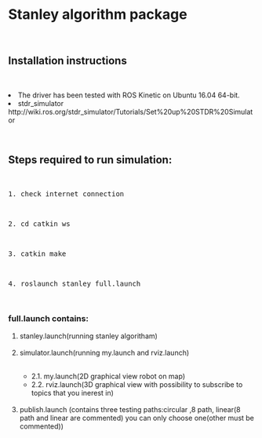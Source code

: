 <h1>Stanley algorithm package</h1>
<br>
<h2>Installation instructions</h2>
<br>
<p><li>The driver has been tested with ROS Kinetic on Ubuntu 16.04 64-bit.</li>
<li>stdr_simulator</li>
<a>http://wiki.ros.org/stdr_simulator/Tutorials/Set%20up%20STDR%20Simulator</a></p>
<br>
<h2>Steps required to run simulation:</h2>
<br>
<pre>1. check internet connection</pre>
<br>
<pre>2. cd catkin_ws</pre>
<br>
<pre>3. catkin_make</pre>
<br>
<pre>4. roslaunch stanley full.launch</pre>
<br>



<h3>full.launch contains:</h3>

  <ol>
  <li>stanley.launch(running stanley algoritham)</li>
  <br>
     <li>simulator.launch(running my.launch and rviz.launch)</li> 
      <br>
     <ul> <li>   2.1. my.launch(2D graphical view robot on map)</li> 
        <li>   2.2. rviz.launch(3D graphical view with possibility to subscribe to topics that you inerest in)</li></ul>
       <br> 
  <li >publish.launch (contains three testing paths:circular ,8 path, linear(8 path and linear are commented) you can only choose
  one(other must be commented))</li></ol>
